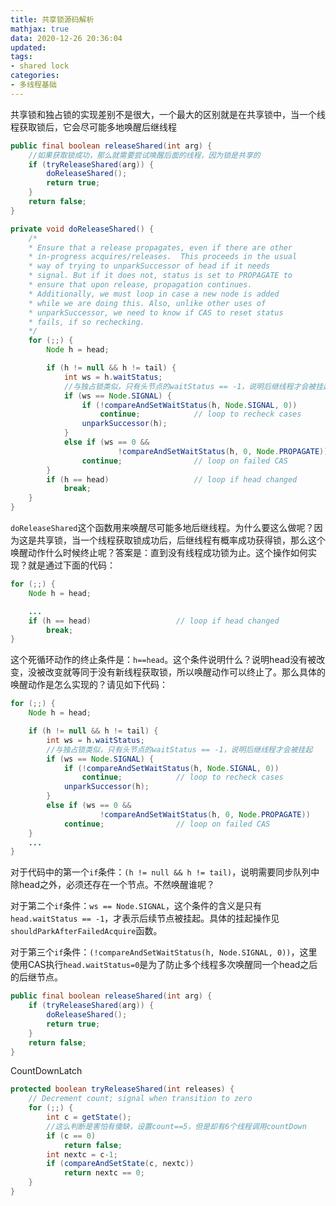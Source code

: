 ```yaml
---
title: 共享锁源码解析
mathjax: true
data: 2020-12-26 20:36:04
updated: 
tags: 
- shared lock
categories:
- 多线程基础
---
```



共享锁和独占锁的实现差别不是很大，一个最大的区别就是在共享锁中，当一个线程获取锁后，它会尽可能多地唤醒后继线程
``` java
public final boolean releaseShared(int arg) {
    //如果获取锁成功，那么就需要尝试唤醒后面的线程，因为锁是共享的
    if (tryReleaseShared(arg)) {
        doReleaseShared();
        return true;
    }
    return false;
}

```

``` java
private void doReleaseShared() {
    /*
    * Ensure that a release propagates, even if there are other
    * in-progress acquires/releases.  This proceeds in the usual
    * way of trying to unparkSuccessor of head if it needs
    * signal. But if it does not, status is set to PROPAGATE to
    * ensure that upon release, propagation continues.
    * Additionally, we must loop in case a new node is added
    * while we are doing this. Also, unlike other uses of
    * unparkSuccessor, we need to know if CAS to reset status
    * fails, if so rechecking.
    */
    for (;;) {
        Node h = head;

        if (h != null && h != tail) {
            int ws = h.waitStatus;
            //与独占锁类似，只有头节点的waitStatus == -1，说明后继线程才会被挂起
            if (ws == Node.SIGNAL) {
                if (!compareAndSetWaitStatus(h, Node.SIGNAL, 0))
                    continue;            // loop to recheck cases
                unparkSuccessor(h);
            }
            else if (ws == 0 &&
                        !compareAndSetWaitStatus(h, 0, Node.PROPAGATE))
                continue;                // loop on failed CAS
        }
        if (h == head)                   // loop if head changed
            break;
    }
}
```
`doReleaseShared`这个函数用来唤醒尽可能多地后继线程。为什么要这么做呢？因为这是共享锁，当一个线程获取锁成功后，后继线程有概率成功获得锁，那么这个唤醒动作什么时候终止呢？答案是：直到没有线程成功锁为止。这个操作如何实现？就是通过下面的代码：

``` java
for (;;) {
    Node h = head;

    ...
    if (h == head)                   // loop if head changed
        break;
}
```

这个死循环动作的终止条件是：`h==head`。这个条件说明什么？说明head没有被改变，没被改变就等同于没有新线程获取锁，所以唤醒动作可以终止了。那么具体的唤醒动作是怎么实现的？请见如下代码：

``` java
for (;;) {
    Node h = head;

    if (h != null && h != tail) {
        int ws = h.waitStatus;
        //与独占锁类似，只有头节点的waitStatus == -1，说明后继线程才会被挂起
        if (ws == Node.SIGNAL) {
            if (!compareAndSetWaitStatus(h, Node.SIGNAL, 0))
                continue;            // loop to recheck cases
            unparkSuccessor(h);
        }
        else if (ws == 0 &&
                    !compareAndSetWaitStatus(h, 0, Node.PROPAGATE))
            continue;                // loop on failed CAS
    }
    ...
}
```

对于代码中的第一个`if`条件：`(h != null && h != tail)`，说明需要同步队列中除head之外，必须还存在一个节点。不然唤醒谁呢？

对于第二个`if`条件：`ws == Node.SIGNAL`，这个条件的含义是只有`head.waitStatus == -1`，才表示后续节点被挂起。具体的挂起操作见`shouldParkAfterFailedAcquire`函数。

对于第三个`if`条件：`(!compareAndSetWaitStatus(h, Node.SIGNAL, 0))`，这里使用CAS执行`head.waitStatus=0`是为了防止多个线程多次唤醒同一个head之后的后继节点。


``` java
public final boolean releaseShared(int arg) {
    if (tryReleaseShared(arg)) {
        doReleaseShared();
        return true;
    }
    return false;
}
```

CountDownLatch

``` java
protected boolean tryReleaseShared(int releases) {
    // Decrement count; signal when transition to zero
    for (;;) {
        int c = getState();
        //这么判断是害怕有傻缺，设置count==5，但是却有6个线程调用countDown
        if (c == 0)
            return false;
        int nextc = c-1;
        if (compareAndSetState(c, nextc))
            return nextc == 0;
    }
}
```